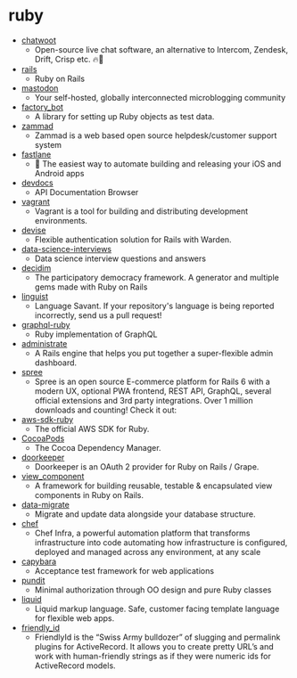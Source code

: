 # ruby
- [chatwoot](https://github.com/chatwoot/chatwoot)
  - Open-source live chat software, an alternative to Intercom, Zendesk, Drift, Crisp etc. 🔥💬
- [rails](https://github.com/rails/rails)
  - Ruby on Rails
- [mastodon](https://github.com/tootsuite/mastodon)
  - Your self-hosted, globally interconnected microblogging community
- [factory_bot](https://github.com/thoughtbot/factory_bot)
  - A library for setting up Ruby objects as test data.
- [zammad](https://github.com/zammad/zammad)
  - Zammad is a web based open source helpdesk/customer support system
- [fastlane](https://github.com/fastlane/fastlane)
  - 🚀 The easiest way to automate building and releasing your iOS and Android apps
- [devdocs](https://github.com/freeCodeCamp/devdocs)
  - API Documentation Browser
- [vagrant](https://github.com/hashicorp/vagrant)
  - Vagrant is a tool for building and distributing development environments.
- [devise](https://github.com/heartcombo/devise)
  - Flexible authentication solution for Rails with Warden.
- [data-science-interviews](https://github.com/alexeygrigorev/data-science-interviews)
  - Data science interview questions and answers
- [decidim](https://github.com/decidim/decidim)
  - The participatory democracy framework. A generator and multiple gems made with Ruby on Rails
- [linguist](https://github.com/github/linguist)
  - Language Savant. If your repository's language is being reported incorrectly, send us a pull request!
- [graphql-ruby](https://github.com/rmosolgo/graphql-ruby)
  - Ruby implementation of GraphQL
- [administrate](https://github.com/thoughtbot/administrate)
  - A Rails engine that helps you put together a super-flexible admin dashboard.
- [spree](https://github.com/spree/spree)
  - Spree is an open source E-commerce platform for Rails 6 with a modern UX, optional PWA frontend, REST API, GraphQL, several official extensions and 3rd party integrations. Over 1 million downloads and counting! Check it out:
- [aws-sdk-ruby](https://github.com/aws/aws-sdk-ruby)
  - The official AWS SDK for Ruby.
- [CocoaPods](https://github.com/CocoaPods/CocoaPods)
  - The Cocoa Dependency Manager.
- [doorkeeper](https://github.com/doorkeeper-gem/doorkeeper)
  - Doorkeeper is an OAuth 2 provider for Ruby on Rails / Grape.
- [view_component](https://github.com/github/view_component)
  - A framework for building reusable, testable & encapsulated view components in Ruby on Rails.
- [data-migrate](https://github.com/ilyakatz/data-migrate)
  - Migrate and update data alongside your database structure.
- [chef](https://github.com/chef/chef)
  - Chef Infra, a powerful automation platform that transforms infrastructure into code automating how infrastructure is configured, deployed and managed across any environment, at any scale
- [capybara](https://github.com/teamcapybara/capybara)
  - Acceptance test framework for web applications
- [pundit](https://github.com/varvet/pundit)
  - Minimal authorization through OO design and pure Ruby classes
- [liquid](https://github.com/Shopify/liquid)
  - Liquid markup language. Safe, customer facing template language for flexible web apps.
- [friendly_id](https://github.com/norman/friendly_id)
  - FriendlyId is the “Swiss Army bulldozer” of slugging and permalink plugins for ActiveRecord. It allows you to create pretty URL’s and work with human-friendly strings as if they were numeric ids for ActiveRecord models.
